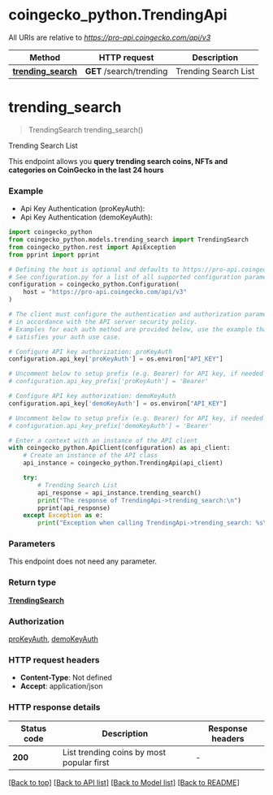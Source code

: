 # coingecko_python.TrendingApi

All URIs are relative to *https://pro-api.coingecko.com/api/v3*

Method | HTTP request | Description
------------- | ------------- | -------------
[**trending_search**](TrendingApi.md#trending_search) | **GET** /search/trending | Trending Search List


# **trending_search**
> TrendingSearch trending_search()

Trending Search List

This endpoint allows you **query trending search coins, NFTs and categories on CoinGecko in the last 24 hours**

### Example

* Api Key Authentication (proKeyAuth):
* Api Key Authentication (demoKeyAuth):

```python
import coingecko_python
from coingecko_python.models.trending_search import TrendingSearch
from coingecko_python.rest import ApiException
from pprint import pprint

# Defining the host is optional and defaults to https://pro-api.coingecko.com/api/v3
# See configuration.py for a list of all supported configuration parameters.
configuration = coingecko_python.Configuration(
    host = "https://pro-api.coingecko.com/api/v3"
)

# The client must configure the authentication and authorization parameters
# in accordance with the API server security policy.
# Examples for each auth method are provided below, use the example that
# satisfies your auth use case.

# Configure API key authorization: proKeyAuth
configuration.api_key['proKeyAuth'] = os.environ["API_KEY"]

# Uncomment below to setup prefix (e.g. Bearer) for API key, if needed
# configuration.api_key_prefix['proKeyAuth'] = 'Bearer'

# Configure API key authorization: demoKeyAuth
configuration.api_key['demoKeyAuth'] = os.environ["API_KEY"]

# Uncomment below to setup prefix (e.g. Bearer) for API key, if needed
# configuration.api_key_prefix['demoKeyAuth'] = 'Bearer'

# Enter a context with an instance of the API client
with coingecko_python.ApiClient(configuration) as api_client:
    # Create an instance of the API class
    api_instance = coingecko_python.TrendingApi(api_client)

    try:
        # Trending Search List
        api_response = api_instance.trending_search()
        print("The response of TrendingApi->trending_search:\n")
        pprint(api_response)
    except Exception as e:
        print("Exception when calling TrendingApi->trending_search: %s\n" % e)
```



### Parameters

This endpoint does not need any parameter.

### Return type

[**TrendingSearch**](TrendingSearch.md)

### Authorization

[proKeyAuth](../README.md#proKeyAuth), [demoKeyAuth](../README.md#demoKeyAuth)

### HTTP request headers

 - **Content-Type**: Not defined
 - **Accept**: application/json

### HTTP response details

| Status code | Description | Response headers |
|-------------|-------------|------------------|
**200** | List trending coins by most popular first |  -  |

[[Back to top]](#) [[Back to API list]](../README.md#documentation-for-api-endpoints) [[Back to Model list]](../README.md#documentation-for-models) [[Back to README]](../README.md)

